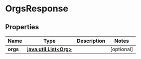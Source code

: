 
# OrgsResponse

## Properties
Name | Type | Description | Notes
------------ | ------------- | ------------- | -------------
**orgs** | [**java.util.List&lt;Org&gt;**](Org.md) |  |  [optional]




